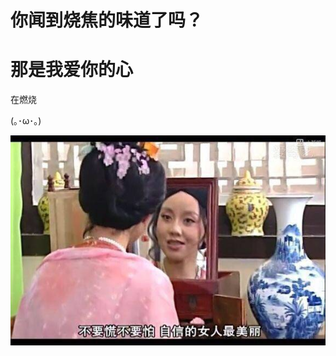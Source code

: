 <!DOCTYPE html>
<html lang="en">
<head>
    <meta charset="UTF-8">
</head>
<body>
<h1>你闻到烧焦的味道了吗？</h1>
<h1>那是我爱你的心</h1>
<p>在燃烧</p>
<p>(｡･ω･｡)</p>
<img src="2.jpg">
</body>
</html>
